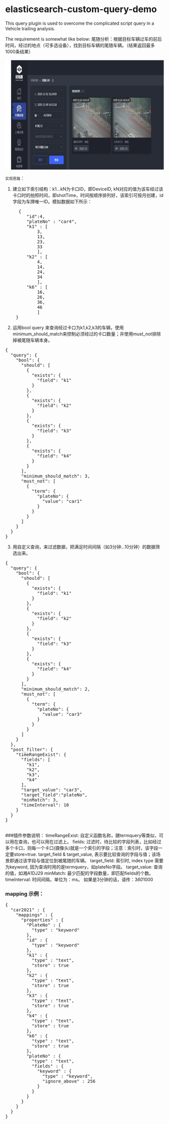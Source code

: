 # elasticsearch-custom-query-demo
This query plugin is used to overcome the complicated script query in a Vehicle trailing analysis.

The requirement is somewhat like below:
尾随分析：根据目标车辆过车的前后时间，经过的地点（可多选设备），找到目标车辆的尾随车辆。（结果返回最多1000条结果）

![image-20210218092556525](images/image-20210218092556525.png)

`实现思路`：

1) 建立如下索引结构：k1...kN为卡口ID，即DeviceID, kN对应的值为该车经过该卡口时的拍照时间，即shotTime，时间按顺序排列好，该索引可按月创建，id字段为车牌唯一ID。模拟数据如下所示：
<pre>
     {
    	"id":4,
    	"plateNo" : "car4",
    	"k1" : [
            3,
            13,
            23,
            33
            ],
    	"k2" : [
            4,
            14,
            24,
            34
            ],
    	"k6" : [
            16,
            26,
            36,
            46
            ]
    }
</pre>
2) 运用bool query 来查询经过卡口为k1,k2,k3的车辆，使用minimum_should_match来控制必须经过的卡口数量；并使用must_not排除掉被尾随车辆本身。
<pre>
{
  "query": {
    "bool": {
      "should": [
        {
          "exists": {
            "field": "k1"
          }
        },
        {
          "exists": {
            "field": "k2"
          }
        },
        {
          "exists": {
            "field": "k3"
          }
        },
        {
          "exists": {
            "field": "k4"
          }
        }
      ],
      "minimum_should_match": 3,
      "must_not": [
        {
          "term": {
            "plateNo": {
              "value": "car1"
            }
          }
        }
      ]
    }
  }
}
</pre>

3) 用自定义查询，来过滤数据，把满足时间间隔（如3分钟...10分钟）的数据筛选出来。
<pre>
{
  "query": {
    "bool": {
      "should": [
        {
          "exists": {
            "field": "k1"
          }
        },
        {
          "exists": {
            "field": "k2"
          }
        },
        {
          "exists": {
            "field": "k3"
          }
        },
        {
          "exists": {
            "field": "k4"
          }
        }
      ],
      "minimum_should_match": 2,
      "must_not": [
        {
          "term": {
            "plateNo": {
              "value": "car3"
            }
          }
        }
      ]
    }
  },
  "post_filter": {
    "timeRangeExist": {
      "fields": [
        "k1",
        "k2",
        "k3",
        "k4"
      ],
      "target_value": "car3",
      "target_field":"plateNo",
      "minMatch": 3,
      "timeInterval": 10
    }
  }
}

</pre>

###插件参数说明：
    timeRangeExist: 自定义函数名称，跟termquery等类似，可以用在查询，也可以用在过滤上。
    fields: 过滤时，待比较的字段列表，比如经过多个卡口，则每一个卡口(摄像头)就是一个索引的字段；注意：索引时，该字段一定要store=true.
    target_field & target_value, 表示要比较查询的字段与值；该场景即通过该字段与值定位到被尾随的车辆。
    target_field: 索引时, index type 需要为keyword, 因为查询时用的是termquery，如plateNo字段。
    target_value: 查询的值，如湘A1DJ29
    minMatch: 最少匹配的字段数量，即匹配fields的个数。
    timeInterval: 时间间隔，单位为：ms。 如果是3分钟的话，请传：3*60*1000
### mapping 示例：
<pre>
{
  "car2021" : {
    "mappings" : {
      "properties" : {
        "PlateNo" : {
          "type" : "keyword"
        },
        "id" : {
          "type" : "keyword"
        },
        "k1" : {
          "type" : "text",
          "store" : true
        },
        "k2" : {
          "type" : "text",
          "store" : true
        },
        "k3" : {
          "type" : "text",
          "store" : true
        },
        "k4" : {
          "type" : "text",
          "store" : true
        },
        "k6" : {
          "type" : "text",
          "store" : true
        },
        "plateNo" : {
          "type" : "text",
          "fields" : {
            "keyword" : {
              "type" : "keyword",
              "ignore_above" : 256
            }
          }
        }
      }
    }
  }
}
</pre>
 
    
